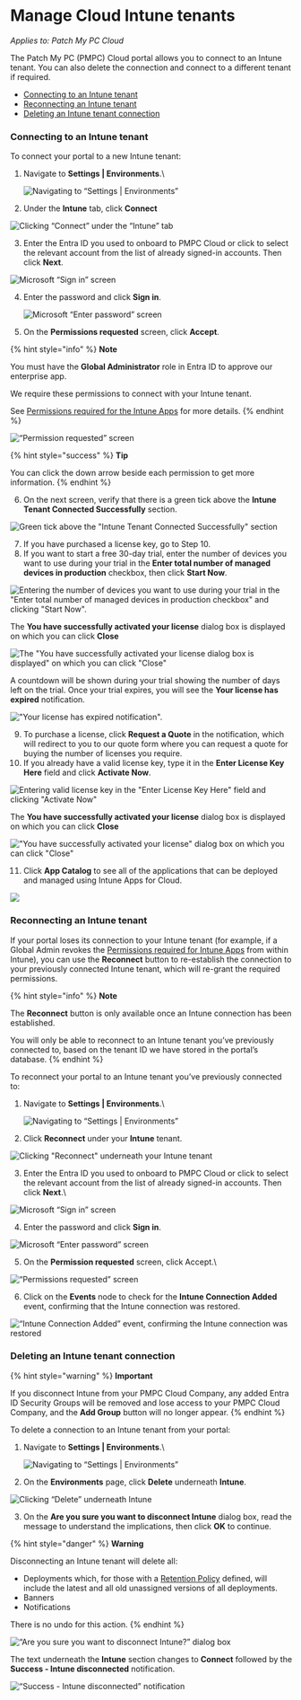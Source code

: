 # Manage Cloud Intune tenants

_Applies to: Patch My PC Cloud_

The Patch My PC (PMPC) Cloud portal allows you to connect to an Intune tenant. You can also delete the connection and connect to a different tenant if required.

* [Connecting to an Intune tenant](manage-cloud-intune-tenants.md#connecting-to-an-intune-tenant)
* [Reconnecting an Intune tenant](manage-cloud-intune-tenants.md#reconnecting-an-intune-tenant)
* [Deleting an Intune tenant connection](manage-cloud-intune-tenants.md#deleting-an-intune-tenant-connection)

### Connecting to an Intune tenant

To connect your portal to a new Intune tenant:

1.  Navigate to **Settings | Environments**.\\

    ![Navigating to “Settings | Environments”](<../../../.gitbook/assets/image-(1732) (1).png>)
2. Under the **Intune** tab, click **Connect**

![Clicking “Connect” under the “Intune” tab](<../../../.gitbook/assets/image-(2701) (1).png>)

3. Enter the Entra ID you used to onboard to PMPC Cloud or click to select the relevant account from the list of already signed-in accounts. Then click **Next**.

![Microsoft “Sign in” screen](<../../../.gitbook/assets/image-(1472) (1).png>)

4.  Enter the password and click **Sign in**.

    ![Microsoft “Enter password” screen](<../../../.gitbook/assets/image-(1473) (1).png>)
5. On the **Permissions requested** screen, click **Accept**.

{% hint style="info" %}
**Note**

You must have the **Global Administrator** role in Entra ID to approve our enterprise app.

We require these permissions to connect with your Intune tenant.

See [Permissions required for the Intune Apps](../../cloud-reference/cloud-permissions-reference/permissions-required-for-intune-apps.md) for more details.
{% endhint %}

![“Permission requested” screen](<../../../.gitbook/assets/image-(341) (1).png>)

{% hint style="success" %}
**Tip**

You can click the down arrow beside each permission to get more information.
{% endhint %}

6. On the next screen, verify that there is a green tick above the **Intune Tenant Connected Successfully** section.

![Green tick above the "Intune Tenant Connected Successfully" section](<../../../.gitbook/assets/image-(2705) (1).png>)

7. If you have purchased a license key, go to Step 10.
8. If you want to start a free 30-day trial, enter the number of devices you want to use during your trial in the **Enter total number of managed devices in production** checkbox, then click **Start Now**.

![Entering the number of devices you want to use during your trial in the "Enter total number of managed devices in production checkbox" and clicking "Start Now".](<../../../.gitbook/assets/image-(2707) (1).png>)

The **You have successfully activated your license** dialog box is displayed on which you can click **Close**

![The "You have successfully activated your license dialog box is displayed" on which you can click "Close"](<../../../.gitbook/assets/image-(2708) (1).png>)

A countdown will be shown during your trial showing the number of days left on the trial. Once your trial expires, you will see the **Your license has expired** notification.

!["Your license has expired notification".](<../../../.gitbook/assets/image-(2709) (1).png>)

9. To purchase a license, click **Request a Quote** in the notification, which will redirect to you to our quote form where you can request a quote for buying the number of licenses you require.
10. If you already have a valid license key, type it in the **Enter License Key Here** field and click **Activate Now**.

![Entering valid license key in the "Enter License Key Here" field and clicking "Activate Now"](<../../../.gitbook/assets/image-(2710) (1).png>)

The **You have successfully activated your license** dialog box is displayed on which you can click **Close**

!["You have successfully activated your license" dialog box on which you can click "Close"](<../../../.gitbook/assets/image-(2711) (1).png>)

11. Click **App Catalog** to see all of the applications that can be deployed and managed using Intune Apps for Cloud.

![](../../../.gitbook/assets/image-\(1736\).png)

### Reconnecting an Intune tenant

If your portal loses its connection to your Intune tenant (for example, if a Global Admin revokes the [Permissions required for Intune Apps](../../cloud-reference/cloud-permissions-reference/permissions-required-for-intune-apps.md) from within Intune), you can use the **Reconnect** button to re-establish the connection to your previously connected Intune tenant, which will re-grant the required permissions.

{% hint style="info" %}
**Note**

The **Reconnect** button is only available once an Intune connection has been established.

You will only be able to reconnect to an Intune tenant you’ve previously connected to, based on the tenant ID we have stored in the portal’s database.
{% endhint %}

To reconnect your portal to an Intune tenant you’ve previously connected to:

1.  Navigate to **Settings | Environments**.\\

    ![Navigating to “Settings | Environments”](<../../../.gitbook/assets/image-(1738) (1).png>)
2. Click **Reconnect** under your **Intune** tenant.

![Clicking "Reconnect" underneath your Intune tenant](<../../../.gitbook/assets/image-(2570) (1).png>)

3. Enter the Entra ID you used to onboard to PMPC Cloud or click to select the relevant account from the list of already signed-in accounts. Then click **Next**.\\

![Microsoft “Sign in” screen](<../../../.gitbook/assets/image-(772) (1).png>)

4. Enter the password and click **Sign in**.

![Microsoft “Enter password” screen](<../../../.gitbook/assets/image-(773) (1).png>)

5. On the **Permission requested** screen, click Accept.\\

![“Permissions requested” screen](<../../../.gitbook/assets/image-(774) (1).png>)

6. Click on the **Events** node to check for the **Intune Connection Added** event, confirming that the Intune connection was restored.

![“Intune Connection Added” event, confirming the Intune connection was restored](<../../../.gitbook/assets/image-(775) (1).png>)

### Deleting an Intune tenant connection

{% hint style="warning" %}
**Important**

If you disconnect Intune from your PMPC Cloud Company, any added Entra ID Security Groups will be removed and lose access to your PMPC Cloud Company, and the **Add Group** button will no longer appear.
{% endhint %}

To delete a connection to an Intune tenant from your portal:

1.  Navigate to **Settings | Environments**.\\

    ![Navigating to “Settings | Environments”](<../../../.gitbook/assets/image-(1686) (1).png>)
2. On the **Environments** page, click **Delete** underneath **Intune**.

![Clicking “Delete” underneath Intune](<../../../.gitbook/assets/image-(2571) (1).png>)

3. On the **Are you sure you want to disconnect Intune** dialog box, read the message to understand the implications, then click **OK** to continue.

{% hint style="danger" %}
**Warning**

Disconnecting an Intune tenant will delete all:

* Deployments which, for those with a [Retention Policy](../../cloud-deployments/deploying-an-app-using-cloud/cloud-configurations-deployment-tab/retention-policy-deployments.md) defined, will include the latest and all old unassigned versions of all deployments.
* Banners
* Notifications

There is no undo for this action.
{% endhint %}

![“Are you sure you want to disconnect Intune?” dialog box](<../../../.gitbook/assets/image-(1688) (1).png>)

The text underneath the **Intune** section changes to **Connect** followed by the **Success - Intune disconnected** notification.

![“Success - Intune disconnected” notification](<../../../.gitbook/assets/image-(2572) (1).png>)
